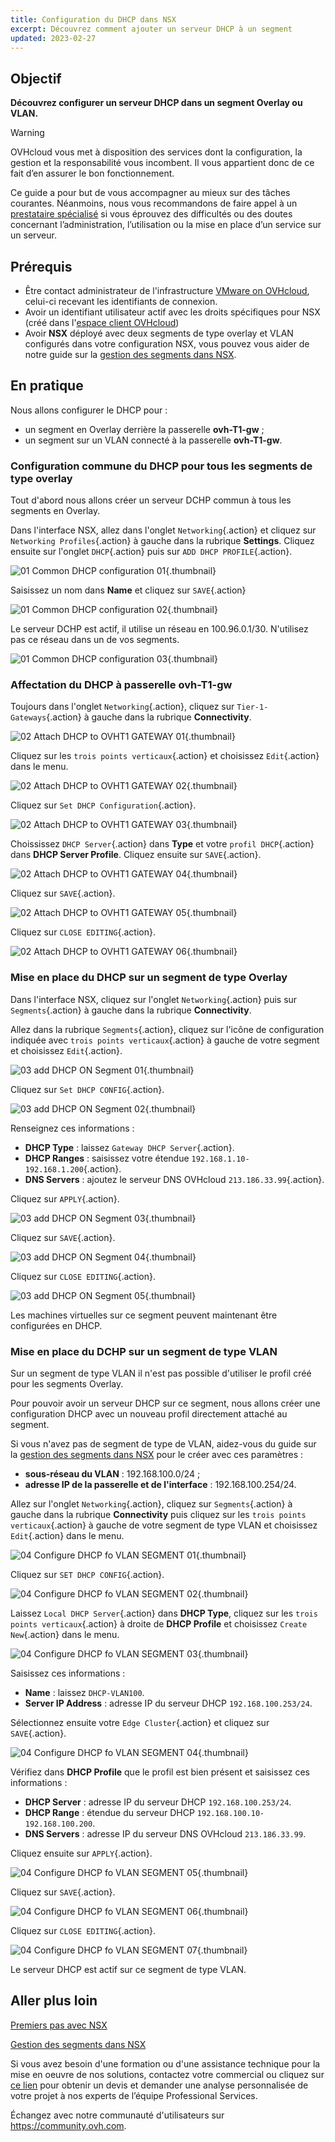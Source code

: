 ```yaml
---
title: Configuration du DHCP dans NSX
excerpt: Découvrez comment ajouter un serveur DHCP à un segment
updated: 2023-02-27
---
```


## Objectif

**Découvrez configurer un serveur DHCP dans un segment Overlay ou VLAN.**

> [!warning]
> OVHcloud vous met à disposition des services dont la configuration, la gestion et la responsabilité vous incombent. Il vous appartient donc de ce fait d’en assurer le bon fonctionnement.
>
> Ce guide a pour but de vous accompagner au mieux sur des tâches courantes. Néanmoins, nous vous recommandons de faire appel à un [prestataire spécialisé](https://partner.ovhcloud.com/fr/) si vous éprouvez des difficultés ou des doutes concernant l’administration, l’utilisation ou la mise en place d’un service sur un serveur.
>

## Prérequis

- Être contact administrateur de l'infrastructure [VMware on OVHcloud](https://www.ovhcloud.com/fr-ca/enterprise/products/hosted-private-cloud/), celui-ci recevant les identifiants de connexion.
- Avoir un identifiant utilisateur actif avec les droits spécifiques pour NSX (créé dans l'[espace client OVHcloud](/links/manager))
- Avoir **NSX** déployé avec deux segments de type overlay et VLAN configurés dans votre configuration NSX, vous pouvez vous aider de notre guide sur la [gestion des segments dans NSX](/pages/hosted_private_cloud/hosted_private_cloud_powered_by_vmware/nsx-02-segment-management).

## En pratique

Nous allons configurer le DHCP pour : 

- un segment en Overlay derrière la passerelle **ovh-T1-gw** ;
- un segment sur un VLAN connecté à la passerelle **ovh-T1-gw**.

### Configuration commune du DHCP pour tous les segments de type overlay

Tout d'abord nous allons créer un serveur DCHP commun à tous les segments en Overlay.

Dans l'interface NSX, allez dans l'onglet `Networking`{.action} et cliquez sur `Networking Profiles`{.action} à gauche dans la rubrique **Settings**. Cliquez ensuite sur l'onglet `DHCP`{.action} puis sur `ADD DHCP PROFILE`{.action}.

![01 Common DHCP configuration 01](images/01-common-dhcp-configuration01.png){.thumbnail}

Saisissez un nom dans **Name** et cliquez sur `SAVE`{.action}

![01 Common DHCP configuration 02](images/01-common-dhcp-configuration02.png){.thumbnail}

Le serveur DCHP est actif, il utilise un réseau en 100.96.0.1/30. N'utilisez pas ce réseau dans un de vos segments.

![01 Common DHCP configuration 03](images/01-common-dhcp-configuration03.png){.thumbnail}

### Affectation du DHCP à passerelle ovh-T1-gw

Toujours dans l'onglet `Networking`{.action}, cliquez sur `Tier-1-Gateways`{.action} à gauche dans la rubrique **Connectivity**.

![02 Attach DHCP to OVHT1 GATEWAY 01](images/02-attach-dhcp-to-ovht1-gateway01.png){.thumbnail}

Cliquez sur les `trois points verticaux`{.action} et choisissez `Edit`{.action} dans le menu.

![02 Attach DHCP to OVHT1 GATEWAY 02](images/02-attach-dhcp-to-ovht1-gateway02.png){.thumbnail}

Cliquez sur `Set DHCP Configuration`{.action}.

![02 Attach DHCP to OVHT1 GATEWAY 03](images/02-attach-dhcp-to-ovht1-gateway03.png){.thumbnail}

Choississez `DHCP Server`{.action} dans **Type** et votre `profil DHCP`{.action} dans **DHCP Server Profile**. Cliquez ensuite sur `SAVE`{.action}.

![02 Attach DHCP to OVHT1 GATEWAY 04](images/02-attach-dhcp-to-ovht1-gateway04.png){.thumbnail}

Cliquez sur `SAVE`{.action}.

![02 Attach DHCP to OVHT1 GATEWAY 05](images/02-attach-dhcp-to-ovht1-gateway05.png){.thumbnail}

Cliquez sur `CLOSE EDITING`{.action}.

![02 Attach DHCP to OVHT1 GATEWAY 06](images/02-attach-dhcp-to-ovht1-gateway06.png){.thumbnail}

### Mise en place du DHCP sur un segment de type Overlay

Dans l'interface NSX, cliquez sur l'onglet `Networking`{.action} puis sur `Segments`{.action} à gauche dans la rubrique **Connectivity**.

Allez dans la rubrique `Segments`{.action}, cliquez sur l'icône de configuration indiquée avec `trois points verticaux`{.action} à gauche de votre segment et choisissez `Edit`{.action}.

![03 add DHCP ON Segment 01](images/03-configure-dhcp-overlay-segment01.png){.thumbnail}

Cliquez sur `Set DHCP CONFIG`{.action}.

![03 add DHCP ON Segment 02](images/03-configure-dhcp-overlay-segment02.png){.thumbnail}

Renseignez ces informations :

- **DHCP Type** : laissez `Gateway DHCP Server`{.action}.
- **DHCP Ranges** : saisissez votre étendue `192.168.1.10-192.168.1.200`{.action}.
- **DNS Servers** : ajoutez le serveur DNS OVHcloud `213.186.33.99`{.action}.

Cliquez sur `APPLY`{.action}.

![03 add DHCP ON Segment 03](images/03-configure-dhcp-overlay-segment03.png){.thumbnail}

Cliquez sur `SAVE`{.action}.

![03 add DHCP ON Segment 04](images/03-configure-dhcp-overlay-segment04.png){.thumbnail}

Cliquez sur `CLOSE EDITING`{.action}.

![03 add DHCP ON Segment 05](images/03-configure-dhcp-overlay-segment05.png){.thumbnail}

Les machines virtuelles sur ce segment peuvent maintenant être configurées en DHCP.

### Mise en place du DCHP sur un segment de type VLAN

Sur un segment de type VLAN il n'est pas possible d'utiliser le profil créé pour les segments Overlay. 

Pour pouvoir avoir un serveur DHCP sur ce segment, nous allons créer une configuration DHCP avec un nouveau profil directement attaché au segment.

Si vous n'avez pas de segment de type de VLAN, aidez-vous du guide sur la [gestion des segments dans NSX](/pages/hosted_private_cloud/hosted_private_cloud_powered_by_vmware/nsx-02-segment-management) pour le créer avec ces paramètres :

- **sous-réseau du VLAN** : 192.168.100.0/24 ;
- **adresse IP de la passerelle et de l'interface** : 192.168.100.254/24.

Allez sur l'onglet `Networking`{.action}, cliquez sur `Segments`{.action} à gauche dans la rubrique **Connectivity** puis cliquez sur les `trois points verticaux`{.action} à gauche de votre segment de type VLAN et choisissez `Edit`{.action} dans le menu.

![04 Configure DHCP fo VLAN SEGMENT 01](images/04-configure-dhcp-for-vlan-segment-01.png){.thumbnail} 

Cliquez sur `SET DHCP CONFIG`{.action}.

![04 Configure DHCP fo VLAN SEGMENT 02](images/04-configure-dhcp-for-vlan-segment-02.png){.thumbnail} 

Laissez `Local DHCP Server`{.action} dans **DHCP Type**, cliquez sur les `trois points verticaux`{.action} à droite de **DHCP Profile** et choisissez `Create New`{.action} dans le menu.

![04 Configure DHCP fo VLAN SEGMENT 03](images/04-configure-dhcp-for-vlan-segment-03.png){.thumbnail}

Saisissez ces informations :

- **Name** : laissez `DHCP-VLAN100`.
- **Server IP Address** : adresse IP du serveur DHCP `192.168.100.253/24`.

Sélectionnez ensuite votre `Edge Cluster`{.action} et cliquez sur `SAVE`{.action}.

![04 Configure DHCP fo VLAN SEGMENT 04](images/04-configure-dhcp-for-vlan-segment-04.png){.thumbnail}

Vérifiez dans **DHCP Profile** que le profil est bien présent et saisissez ces informations :

- **DHCP Server** : adresse IP du serveur DHCP `192.168.100.253/24`.
- **DHCP Range** : étendue du serveur DHCP `192.168.100.10-192.168.100.200`.
- **DNS Servers** : adresse IP du serveur DNS OVHcloud `213.186.33.99`.

Cliquez ensuite sur `APPLY`{.action}.

![04 Configure DHCP fo VLAN SEGMENT 05](images/04-configure-dhcp-for-vlan-segment-05.png){.thumbnail}

Cliquez sur `SAVE`{.action}.

![04 Configure DHCP fo VLAN SEGMENT 06](images/04-configure-dhcp-for-vlan-segment-06.png){.thumbnail}

Cliquez sur `CLOSE EDITING`{.action}.

![04 Configure DHCP fo VLAN SEGMENT 07](images/04-configure-dhcp-for-vlan-segment-07.png){.thumbnail}

Le serveur DHCP est actif sur ce segment de type VLAN.

## Aller plus loin

[Premiers pas avec NSX](/pages/hosted_private_cloud/hosted_private_cloud_powered_by_vmware/nsx-01-first-steps)

[Gestion des segments dans NSX](/pages/hosted_private_cloud/hosted_private_cloud_powered_by_vmware/nsx-02-segment-management)

Si vous avez besoin d'une formation ou d'une assistance technique pour la mise en oeuvre de nos solutions, contactez votre commercial ou cliquez sur [ce lien](https://www.ovhcloud.com/fr-ca/professional-services/) pour obtenir un devis et demander une analyse personnalisée de votre projet à nos experts de l’équipe Professional Services.

Échangez avec notre communauté d'utilisateurs sur <https://community.ovh.com>.
